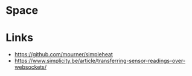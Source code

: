 # Space 

# Links
* https://github.com/mourner/simpleheat
* https://www.simplicity.be/article/transferring-sensor-readings-over-websockets/